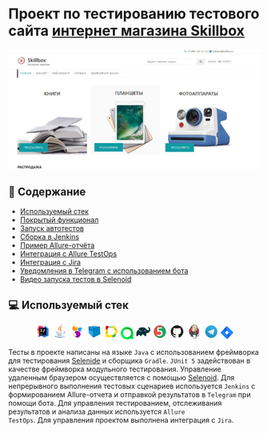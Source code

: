 # Проект по тестированию тестового сайта [интернет магазина Skillbox](https://intershop4.skillbox.ru/)
<p align="center">
<img title="TOnline-store-Skillbox" src="media/images/Online-store-Skillbox-screenshot.JPG">
</p>

## :scroll: Содержание

- [Используемый стек](#computer-используемый-стек)
- [Покрытый функционал](#male_detective-покрытый-функционал)
- [Запуск автотестов](#arrow_forward-запуск-автотестов)
- [Сборка в Jenkins](#-сборка-в-jenkins)
- [Пример Allure-отчёта](#-пример-allure-отчёта)
- [Интеграция с Allure TestOps](#-интеграция-с-allure-testOps)
- [Интеграция с Jira](#-интеграция-с-jira)
- [Уведомления в Telegram с использованием бота](#-уведомления-в-telegram-с-использованием-бота)
- [Видео запуска тестов в Selenoid](#-видео-запуска-тестов-в-selenoid)

## :computer: Используемый стек

<p align="center">
<img width="6%" title="IntelliJ IDEA" src="media/logo/Intelij_IDEA.svg">
<img width="6%" title="Java" src="media/logo/Java.svg">
<img width="6%" title="Selenide" src="media/logo/Selenide.svg">
<img width="6%" title="Selenoid" src="media/logo/Selenoid.svg">
<img width="6%" title="Allure Report" src="media/logo/Allure_Report.svg">
<img width="5%" title="Allure TestOps" src="media/logo/AllureTestOps.svg">
<img width="6%" title="Gradle" src="media/logo/Gradle.svg">
<img width="6%" title="JUnit5" src="media/logo/JUnit5.svg">
<img width="6%" title="GitHub" src="media/logo/GitHub.svg">
<img width="6%" title="Jenkins" src="media/logo/Jenkins.svg">
<img width="6%" title="Telegram" src="media/logo/Telegram.svg">
<img width="5%" title="Jira" src="media/logo/Jira.svg">
</p>

Тесты в проекте написаны на языке <code>Java</code> с использованием фреймворка для тестирования [Selenide](https://selenide.org/) и сборщика <code>Gradle</code>. <code>JUnit 5</code> задействован в качестве фреймворка модульного тестирования.
Управление удаленным браузером осуществляется с помощью [Selenoid](https://aerokube.com/selenoid/).
Для непрерывного выполнения тестовых сценариев используется <code>Jenkins</code> с формированием Allure-отчета и отправкой результатов в <code>Telegram</code> при помощи бота. Для управления тестированием, отслеживания результатов и анализа данных используется <code>Allure TestOps</code>. Для управления проектом выполнена интеграция c <code>Jira</code>.



